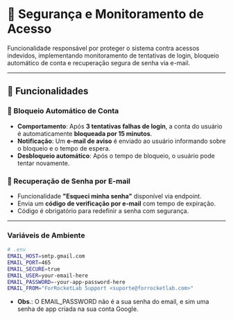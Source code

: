 # 🔐 Segurança e Monitoramento de Acesso

Funcionalidade responsável por proteger o sistema contra acessos indevidos, implementando monitoramento de tentativas de login, bloqueio automático de conta e recuperação segura de senha via e-mail.

---

## 🎯 Funcionalidades

### 🚫 Bloqueio Automático de Conta
- **Comportamento**: Após **3 tentativas falhas de login**, a conta do usuário é automaticamente **bloqueada por 15 minutos**.
- **Notificação**: Um **e-mail de aviso** é enviado ao usuário informando sobre o bloqueio e o tempo de espera.
- **Desbloqueio automático**: Após o tempo de bloqueio, o usuário pode tentar novamente.

### 📩 Recuperação de Senha por E-mail
- Funcionalidade **"Esqueci minha senha"** disponível via endpoint.
- Envia um **código de verificação por e-mail** com tempo de expiração.
- Código é obrigatório para redefinir a senha com segurança.

---

### **Variáveis de Ambiente**
```bash
# .env
EMAIL_HOST=smtp.gmail.com
EMAIL_PORT=465
EMAIL_SECURE=true
EMAIL_USER=your-email-here
EMAIL_PASSWORD=-your-app-password-here
EMAIL_FROM="ForRocketLab Support <suporte@forrocketlab.com>"
```
- **Obs**.: O EMAIL_PASSWORD não é a sua senha do email, e sim uma senha de app criada na sua conta Google.